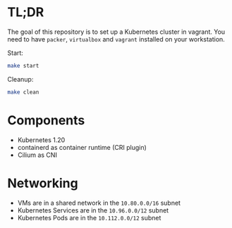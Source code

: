 # TL;DR

The goal of this repository is to set up a Kubernetes cluster in vagrant.
You need to have `packer`, `virtualbox` and `vagrant` installed on your workstation.

Start:

```bash
make start
```

Cleanup:

```bash
make clean
```

# Components

- Kubernetes 1.20
- containerd as container runtime (CRI plugin)
- Cilium as CNI

# Networking

- VMs are in a shared network in the `10.80.0.0/16` subnet
- Kubernetes Services are in the `10.96.0.0/12` subnet
- Kubernetes Pods are in the `10.112.0.0/12` subnet
